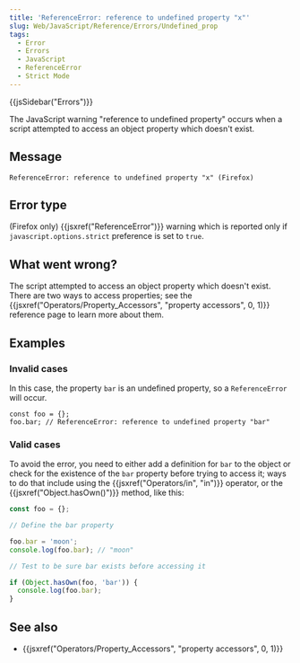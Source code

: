 ```yaml
---
title: 'ReferenceError: reference to undefined property "x"'
slug: Web/JavaScript/Reference/Errors/Undefined_prop
tags:
  - Error
  - Errors
  - JavaScript
  - ReferenceError
  - Strict Mode
---
```


{{jsSidebar("Errors")}}

The JavaScript warning "reference to undefined property" occurs when a script attempted
to access an object property which doesn't exist.

## Message

```
ReferenceError: reference to undefined property "x" (Firefox)
```

## Error type

(Firefox only) {{jsxref("ReferenceError")}} warning which is reported only if
`javascript.options.strict` preference is set to `true`.

## What went wrong?

The script attempted to access an object property which doesn't exist. There are two
ways to access properties; see the {{jsxref("Operators/Property_Accessors", "property
  accessors", 0, 1)}} reference page to learn more about them.

## Examples

### Invalid cases

In this case, the property `bar` is an undefined property, so a
`ReferenceError` will occur.

```js-nolint example-bad
const foo = {};
foo.bar; // ReferenceError: reference to undefined property "bar"
```

### Valid cases

To avoid the error, you need to either add a definition for `bar` to the
object or check for the existence of the `bar` property before trying to
access it; ways to do that include using the {{jsxref("Operators/in", "in")}} operator,
or the {{jsxref("Object.hasOwn()")}} method, like this:

```js example-good
const foo = {};

// Define the bar property

foo.bar = 'moon';
console.log(foo.bar); // "moon"

// Test to be sure bar exists before accessing it

if (Object.hasOwn(foo, 'bar')) {
  console.log(foo.bar);
}
```

## See also

- {{jsxref("Operators/Property_Accessors", "property accessors", 0, 1)}}
